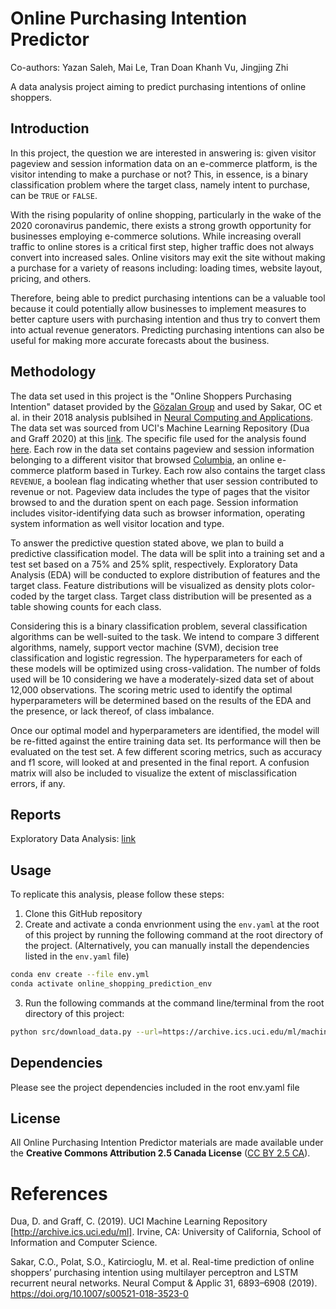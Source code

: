 # Online Purchasing Intention Predictor

Co-authors: Yazan Saleh, Mai Le, Tran Doan Khanh Vu, Jingjing Zhi

A data analysis project aiming to predict purchasing intentions of online shoppers.

## Introduction

In this project, the question we are interested in answering is: given visitor pageview and session information data on an e-commerce platform, is the visitor intending to make a purchase or not? This, in essence, is a binary classification problem where the target class, namely intent to purchase, can be `TRUE` or `FALSE`.

With the rising popularity of online shopping, particularly in the wake of the 2020 coronavirus pandemic, there exists a strong growth opportunity for businesses employing e-commerce solutions. While increasing overall traffic to online stores is a critical first step, higher traffic does not always convert into increased sales. Online visitors may exit the site without making a purchase for a variety of reasons including: loading times, website layout, pricing, and others.

Therefore, being able to predict purchasing intentions can be a valuable tool because it could potentially allow businesses to implement measures to better capture users with purchasing intention and thus try to convert them into actual revenue generators. Predicting purchasing intentions can also be useful for making more accurate forecasts about the business.

## Methodology

The data set used in this project is the "Online Shoppers Purchasing Intention" dataset provided by the [Gözalan Group](http://www.gozalangroup.com.tr/) and used by Sakar, OC et al. in their 2018 analysis publsihed in [Neural Computing and Applications](https://link.springer.com/article/10.1007/s00521-018-3523-0). The data set was sourced from UCI's Machine Learning Repository (Dua and Graff 2020) at this [link](https://archive.ics.uci.edu/ml/datasets/Online+Shoppers+Purchasing+Intention+Dataset). The specific file used for the analysis found [here](https://archive.ics.uci.edu/ml/machine-learning-databases/00468/online_shoppers_intention.csv). Each row in the data set contains pageview and session information belonging to a different visitor that browsed [Columbia](https://www.columbia.com.tr), an online e-commerce platform based in Turkey. Each row also contains the target class `REVENUE`, a boolean flag indicating whether that user session contributed to revenue or not. Pageview data includes the type of pages that the visitor browsed to and the duration spent on each page. Session information includes visitor-identifying data such as browser information, operating system information as well visitor location and type.

To answer the predictive question stated above, we plan to build a predictive classification model. The data will be split into a training set and a test set based on a 75% and 25% split, respectively. Exploratory Data Analysis (EDA) will be conducted to explore distribution of features and the target class. Feature distributions will be visualized as density plots color-coded by the target class. Target class distribution will be presented as a table showing counts for each class.

Considering this is a binary classification problem, several classification algorithms can be well-suited to the task. We intend to compare 3 different algorithms, namely, support vector machine (SVM), decision tree classification and logistic regression. The hyperparameters for each of these models will be optimized using cross-validation. The number of folds used will be 10 considering we have a moderately-sized data set of about 12,000 observations. The scoring metric used to identify the optimal hyperparameters will be determined based on the results of the EDA and the presence, or lack thereof, of class imbalance.

Once our optimal model and hyperparameters are identified, the model will be re-fitted against the entire training data set. Its performance will then be evaluated on the test set. A few different scoring metrics, such as accuracy and f1 score, will looked at and presented in the final report. A confusion matrix will also be included to visualize the extent of misclassification errors, if any.

## Reports
Exploratory Data Analysis: [link](/eda/eda.ipynb)

## Usage

To replicate this analysis, please follow these steps:

1. Clone this GitHub repository
2. Create and activate a conda envrionment using the `env.yaml` at the root of this project by running the following command at the root directory of the project. (Alternatively, you can manually install the dependencies listed in the `env.yaml` file)

```bash
conda env create --file env.yml
conda activate online_shopping_prediction_env
```

3. Run the following commands at the command line/terminal from the root directory of this project:

```bash
python src/download_data.py --url=https://archive.ics.uci.edu/ml/machine-learning-databases/00468/online_shoppers_intention.csv --out_file=data/raw/online_shoppers_intention.csv
```

## Dependencies

Please see the project dependencies included in the root env.yaml file

## License

All Online Purchasing Intention Predictor materials are made available under the **Creative Commons Attribution 2.5 Canada License** ([CC BY 2.5 CA](https://creativecommons.org/licenses/by/2.5/ca/)).

# References

Dua, D. and Graff, C. (2019). UCI Machine Learning Repository [http://archive.ics.uci.edu/ml]. Irvine, CA: University of California, School of Information and Computer Science.

Sakar, C.O., Polat, S.O., Katircioglu, M. et al. Real-time prediction of online shoppers’ purchasing intention using multilayer perceptron and LSTM recurrent neural networks. Neural Comput & Applic 31, 6893–6908 (2019). https://doi.org/10.1007/s00521-018-3523-0
